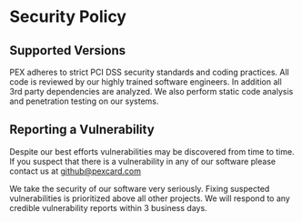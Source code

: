 # Security Policy

## Supported Versions

PEX adheres to strict PCI DSS security standards and coding practices. All code is reviewed by our highly trained software engineers. 
In addition all 3rd party dependencies are analyzed. We also perform static code analysis and penetration testing on our systems.

## Reporting a Vulnerability

Despite our best efforts vulnerabilities may be discovered from time to time. 
If you suspect that there is a vulnerability in any of our software please contact us at github@pexcard.com

We take the security of our software very seriously. Fixing suspected vulnerabilities is prioritized above all other projects.
We will respond to any credible vulnerability reports within 3 business days.
